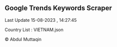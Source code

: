 

## Google Trends Keywords Scraper 
 
Last Update 15-08-2023 , 14:27:45

Country List :
VIETNAM.json



© Abdul Muttaqin 
